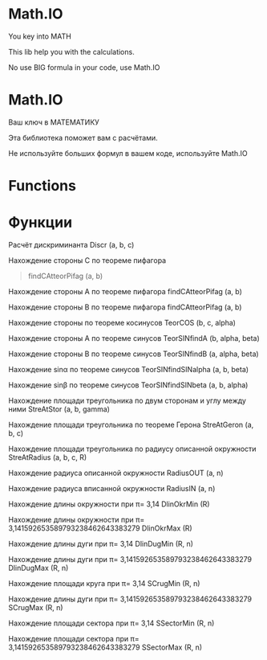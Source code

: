# Math.IO
You key into MATH

This lib help you with the calculations.

No use BIG formula in your code, use Math.IO

# Math.IO
Ваш ключ в МАТЕМАТИКУ

Эта библиотека поможет вам с расчётами.

Не используйте больших формул в вашем коде, используйте Math.IO

# Functions

# Функции

Расчёт дискриминанта
Discr (a, b, c)

Нахождение стороны C по теореме пифагора
> findСAtteorPifag (a, b)

Нахождение стороны A по теореме пифагора
findСAtteorPifag (a, b)

Нахождение стороны B по теореме пифагора
findСAtteorPifag (a, b)

Нахождение стороны по теореме косинусов
TeorCOS (b, c, alpha)

Нахождение стороны A по теореме синусов
TeorSINfindA (b, alpha, beta)

Нахождение стороны B по теореме синусов
TeorSINfindB (a, alpha, beta)

Нахождение sinα по теореме синусов
TeorSINfindSINalpha (a, b, beta)

Нахождение sinβ по теореме синусов
TeorSINfindSINbeta (a, b, alpha)

Нахождение площади треугольника по двум сторонам и углу между ними
StreAtStor (a, b, gamma)

Нахождение площади треугольника по теореме Герона
StreAtGeron (a, b, c)

Нахождение площади треугольника по радиусу описанной окружности
StreAtRadius (a, b, c, R)

Нахождение радиуса описанной окружности
RadiusOUT (a, n)

Нахождение радиуса вписанной окружности
RadiusIN (a, n)

Нахождение длины окружности при π= 3,14
DlinOkrMin (R)

Нахождение длины окружности при π= 3,141592653589793238462643383279
DlinOkrMax (R)

Нахождение длины дуги при π= 3,14
DlinDugMin (R, n)

Нахождение длины дуги при π= 3,141592653589793238462643383279
DlinDugMax (R, n)

Нахождение площади круга при π= 3,14
SCrugMin (R, n)

Нахождение длины дуги при π= 3,141592653589793238462643383279
SCrugMax (R, n)

Нахождение площади сектора при π= 3,14
SSectorMin (R, n)

Нахождение площади сектора при π= 3,141592653589793238462643383279
SSectorMax (R, n)
